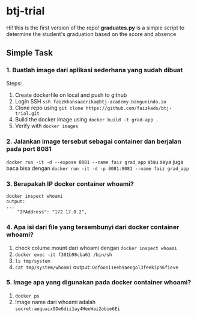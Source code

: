 # btj-trial

Hi! this is the first version of the repo! **graduates.py** is a simple script to determine the student's graduation based on the score and absence


## Simple Task

### 1. Buatlah image dari aplikasi sederhana yang sudah dibuat
Steps:
1. Create dockerfile on local and push to github
2. Login SSH `ssh faizkhansaadrika@btj-academy.bangunindo.io`
3. Clone repo using `git clone https://github.com/faizkads/btj-trial.git`
4. Build the docker image using `docker build -t grad-app .`
5. Verify with `docker images`

### 2. Jalankan image tersebut sebagai container dan berjalan pada port 8081
`docker run -it -d --expose 8081 --name faiz grad_app`
atau saya juga baca bisa dengan
`docker run -it -d -p 8081:8081 --name faiz grad_app`
### 3. Berapakah IP docker container whoami?
```
docker inspect whoami
output:
...
	"IPAddress": "172.17.0.2",
```
### 4. Apa isi dari file yang tersembunyi dari docker container whoami?
1. check colume mount dari whoami dengan `docker inspect whoami`
2. `docker exec -it f301b98cba61 /bin/sh`
3. `ls tmp/system`
4. `cat tmp/system/whoami`
output:
`Oofooni1eeb9aengol3feekiph6fieve`

### 5. Image apa yang digunakan pada docker container whoami?
1. `docker ps`
2.  Image name dari whoami adalah `secret:aequaix9De6dii1ay4HeeWai2obie6Ei`
